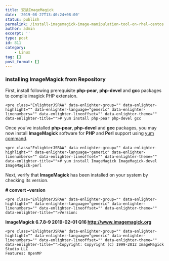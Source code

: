 ```yaml
---
title: 安装ImageMagick
date: '2019-08-27T13:40:24+08:00'
status: publish
permalink: /install-imagemagick-image-manipulation-tool-on-rhel-centos
author: admin
excerpt: ''
type: post
id: 811
category:
    - Linux
tag: []
post_format: []
---
```

### installing ImageMagick from Repository

First, install following prerequisite **php-pear**, **php-devel** and **gcc** packages to compile imagick PHP extension.

```
<pre class="EnlighterJSRAW" data-enlighter-group="" data-enlighter-highlight="" data-enlighter-language="generic" data-enlighter-linenumbers="" data-enlighter-lineoffset="" data-enlighter-theme="" data-enlighter-title=""># yum install php-pear php-devel gcc
```

Once you’ve installed **php-pear**, **php-devel** and **gcc** packages, you may now install **ImageMagick** software for **PHP** and **Perl** support using [yum command](https://www.tecmint.com/20-linux-yum-yellowdog-updater-modified-commands-for-package-mangement/).

```
<pre class="EnlighterJSRAW" data-enlighter-group="" data-enlighter-highlight="" data-enlighter-language="generic" data-enlighter-linenumbers="" data-enlighter-lineoffset="" data-enlighter-theme="" data-enlighter-title=""># yum install ImageMagick ImageMagick-devel ImageMagick-perl
```

Next, verify that **ImageMagick** has been installed on your system by checking its version.

**\# convert –version**

```
<pre class="EnlighterJSRAW" data-enlighter-group="" data-enlighter-highlight="" data-enlighter-language="generic" data-enlighter-linenumbers="" data-enlighter-lineoffset="" data-enlighter-theme="" data-enlighter-title="">Version: 
```

**ImageMagick 6.7.8-9 2019-02-01 Q16 http://www.imagemagick.org**

```
<pre class="EnlighterJSRAW" data-enlighter-group="" data-enlighter-highlight="" data-enlighter-language="generic" data-enlighter-linenumbers="" data-enlighter-lineoffset="" data-enlighter-theme="" data-enlighter-title="">Copyright: Copyright (C) 1999-2012 ImageMagick Studio LLC
Features: OpenMP
```